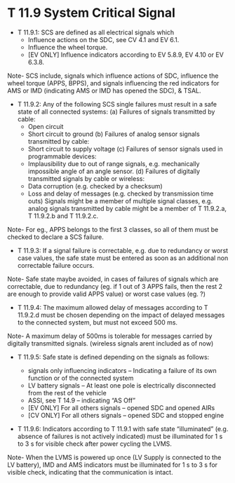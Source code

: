 # T 11.9 System Critical Signal

* T 11.9.1: SCS are defined as all electrical signals which
    - Influence actions on the SDC, see CV 4.1 and EV 6.1.
    - Influence the wheel torque.
    - [EV ONLY] Influence indicators according to EV 5.8.9, EV 4.10 or EV 6.3.8.

Note- SCS include, signals which influence actions of SDC, influence the wheel torque (APPS, BPPS), and signals influencing the red indicators for AMS or IMD (indicating AMS or IMD has opened the SDC), & TSAL.

* T 11.9.2: Any of the following SCS single failures must result in a safe state of all connected systems:
(a) Failures of signals transmitted by cable:<br>
    - Open circuit
    - Short circuit to ground
(b) Failures of analog sensor signals transmitted by cable:<br>
    - Short circuit to supply voltage
(c) Failures of sensor signals used in programmable devices:<br>
    - Implausibility due to out of range signals, e.g. mechanically impossible angle of
    an angle sensor.
(d) Failures of digitally transmitted signals by cable or wireless:<br>
    - Data corruption (e.g. checked by a checksum)
    - Loss and delay of messages (e.g. checked by transmission time outs)
Signals might be a member of multiple signal classes, e.g. analog signals transmitted by
cable might be a member of T 11.9.2.a, T 11.9.2.b and T 11.9.2.c.

Note- For eg., APPS belongs to the first 3 classes, so all of them must be checked to declare a SCS failure.

* T 11.9.3: If a signal failure is correctable, e.g. due to redundancy or worst case values, the safe state
must be entered as soon as an additional non correctable failure occurs.

Note- Safe state maybe avoided, in cases of failures of signals which are correctable, due to redundancy (eg. if 1 out of 3 APPS fails, then the rest 2 are enough to provide valid APPS value) or worst case values (eg. ?)

* T 11.9.4: The maximum allowed delay of messages according to T 11.9.2.d must be chosen depending
on the impact of delayed messages to the connected system, but must not exceed 500 ms.

Note- A maximum delay of 500ms is tolerable for messages carried by digitally transmitted signals. (wireless signals arent included as of now)

* T 11.9.5: Safe state is defined depending on the signals as follows:
    - signals only influencing indicators – Indicating a failure of its own function or of the
connected system
    - LV battery signals – At least one pole is electrically disconnected from the rest of the
vehicle
    - ASSI, see T 14.9 – indicating “AS Off”
    - [EV ONLY] For all others signals – opened SDC and opened AIRs
    - [CV ONLY] For all others signals – opened SDC and stopped engine

* T 11.9.6: Indicators according to T 11.9.1 with safe state “illuminated” (e.g. absence of failures is not
actively indicated) must be illuminated for 1 s to 3 s for visible check after power cycling the
LVMS.

Note- When the LVMS is powered up once (LV Supply is connected to the LV battery), IMD and AMS indicators must be illuminated for 1 s to 3 s for visible check, indicating that the communication is intact. 